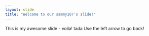 ```yaml
---
layout: slide
title: "Welcome to our sammy107's slide!"
---
```

This is my awesome slide - voila! tada
Use the left arrow to go back!
